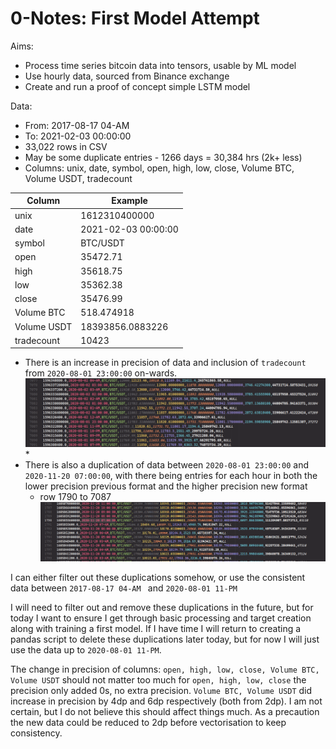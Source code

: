 # 0-Notes: First Model Attempt

Aims:

- Process time series bitcoin data into tensors, usable by ML model
- Use hourly data, sourced from Binance exchange
- Create and run a proof of concept simple LSTM model

Data:

- From: 2017-08-17 04-AM 
- To: 2021-02-03 00:00:00
- 33,022 rows in CSV
- May be some duplicate entries - 1266 days = 30,384 hrs (2k+ less)
- Columns: unix, date, symbol, open, high, low, close, Volume BTC, Volume USDT, tradecount

| Column      | Example             |
| ----------- | ------------------- |
| unix        | 1612310400000       |
| date        | 2021-02-03 00:00:00 |
| symbol      | BTC/USDT            |
| open        | 35472.71            |
| high        | 35618.75            |
| low         | 35362.38            |
| close       | 35476.99            |
| Volume BTC  | 518.474918          |
| Volume USDT | 18393856.0883226    |
| tradecount  | 10423               |

- There is an increase in precision of data and inclusion of `tradecount` from `2020-08-01 23:00:00` on-wards.![](img/0-1-change-precision-and-date.png)*
- There is also a duplication of data between `2020-08-01 23:00:00` and `2020-11-20 07:00:00`, with there being entries for each hour in both the lower precision previous format and the higher precision new format
  - row 1790 to 7087![](img/0-2-end-duplication.png)

I can either filter out these duplications somehow, or use the consistent data between `2017-08-17 04-AM ` and `2020-08-01 11-PM`

I will need to filter out and remove these duplications in the future, but for today I want to ensure I get through basic processing and target creation along with training a first model. If I have time I will return to creating a pandas script to delete these duplications later today, but for now I will just use the data up to `2020-08-01 11-PM`.

The change in precision of columns: `open, high, low, close, Volume BTC, Volume USDT` should not matter too much for `open, high, low, close` the precision only added 0s, no extra precision.  `Volume BTC, Volume USDT` did increase in precision by 4dp and 6dp respectively (both from 2dp). I am not certain, but I do not believe this should affect things much. As a precaution the new data could be reduced to 2dp before vectorisation to keep consistency.

